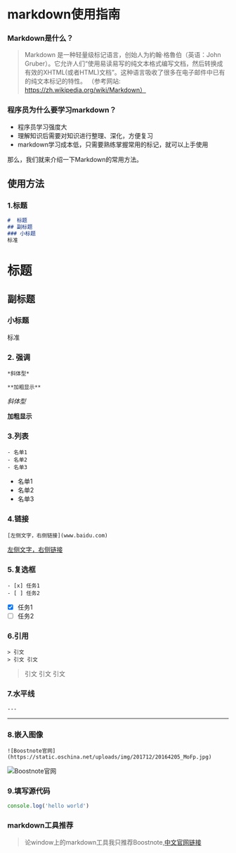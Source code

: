 # markdown使用指南

### Markdown是什么？

>Markdown 是一种轻量级标记语言，创始人为約翰·格魯伯（英语：John Gruber）。它允许人们“使用易读易写的纯文本格式编写文档，然后转换成有效的XHTML(或者HTML)文档”。这种语言吸收了很多在电子邮件中已有的纯文本标记的特性。 
（参考网站:  https://zh.wikipedia.org/wiki/Markdown）
 
### 程序员为什么要学习markdown？
- 程序员学习强度大
- 理解知识后需要对知识进行整理、深化，方便复习
- markdown学习成本低，只需要熟练掌握常用的标记，就可以上手使用

那么，我们就来介绍一下Markdown的常用方法。

## 使用方法

### 1.标题
```md
#  标题
## 副标题
### 小标题
标准
```
#  标题
## 副标题
### 小标题
标准

### 2. 强调
```
*斜体型*

**加粗显示**
```

*斜体型*

**加粗显示**

### 3.列表
```
- 名单1
- 名单2
- 名单3
```
- 名单1
- 名单2
- 名单3


### 4.链接
```
[左侧文字，右侧链接](www.baidu.com)
```

[左侧文字，右侧链接](www.baidu.com)

### 5.复选框
```
- [x] 任务1
- [ ] 任务2
```
- [x] 任务1
- [ ] 任务2

### 6.引用
```
> 引文
> 引文 引文
```
> 引文
> 引文 引文

### 7.水平线
```
---
```

---
### 8.嵌入图像

```
![Boostnote官网](https://static.oschina.net/uploads/img/201712/20164205_MoFp.jpg)
```

![Boostnote官网](https://static.oschina.net/uploads/img/201712/20164205_MoFp.jpg)

### 9.填写源代码

```js
console.log('hello world')
```
###  markdown工具推荐
>论window上的markdown工具我只推荐Boostnote,[中文官网链接](https://boostnote.io/cn/)